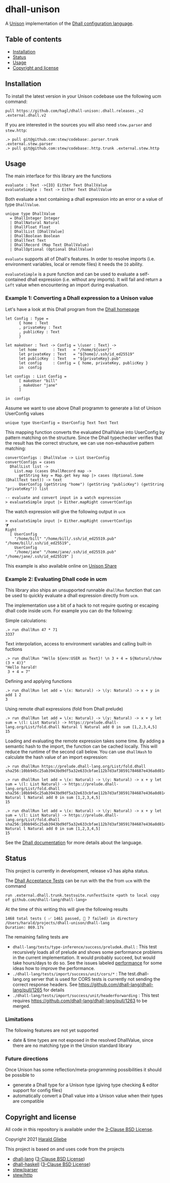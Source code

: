 # dhall-unison
A [Unison][unison] implementation of the [Dhall configuration language][dhall-lang].

## Table of contents

* [Installation](#installation)
* [Status](#status)
* [Usage](#usage)
* [Copyright and license](#copyright-and-license)

## Installation

To install the latest version in your Unison codebase use the following ucm command:
```
pull https://github.com/hagl/dhall-unison:.dhall.releases._v2 .external.dhall.v2
```

If you are interested in the sources you will also need `stew.parser` and `stew.http`:
```
.> pull git@github.com:stew/codebase:.parser.trunk .external.stew.parser
.> pull git@github.com:stew/codebase:.http.trunk .external.stew.http
```

## Usage

The main interface for this library are the functions
```
evaluate : Text ->{IO} Either Text DhallValue
evaluateSimple : Text -> Either Text DhallValue
```


Both evaluate a text containing a dhall expression into an error or a value of type `DhallValue`.

```
unique type DhallValue
  = DhallInteger Integer
  | DhallNatural Natural
  | DhallFloat Float
  | DhallList [DhallValue]
  | DhallBoolean Boolean
  | DhallText Text
  | DhallRecord (Map Text DhallValue)
  | DhallOptional (Optional DhallValue)
```

`evaluate` supports all of Dhall's features. In order to resolve imports (i.e. environment variables, local or remote files) it needs the `IO` ability.

`evaluateSimple` is a pure function and can be used to evaluate a self-contained dhall expression (i.e. without any imports). It will fail and return a `Left` value when encountering an import during evaluation.


### Example 1: Converting a Dhall expression to a Unison value

Let's have a look at this Dhall program from the [Dhall homepage][dhall-lang]

```dhall
let Config : Type =
      { home : Text
      , privateKey : Text
      , publicKey : Text
      }

let makeUser : Text -> Config = \(user : Text) ->
      let home       : Text   = "/home/${user}"
      let privateKey : Text   = "${home}/.ssh/id_ed25519"
      let publicKey  : Text   = "${privateKey}.pub"
      let config     : Config = { home, privateKey, publicKey }
      in  config

let configs : List Config =
      [ makeUser "bill"
      , makeUser "jane"
      ]

in  configs
```

Assume we want to use above Dhall programm to generate a list of Unison UserConfig values
```unison
unique type UserConfig = UserConfig Text Text Text
```

This mapping function converts the evaluated DhallValue into UserConfig by pattern matching on the structure.
Since the Dhall typechecker verifies that the result has the correct structure, we can use non-exhaustive pattern matching:

```unison
convertConfigs : DhallValue -> List UserConfig
convertConfigs = cases
  DhallList list ->
    List.map (cases DhallRecord map ->
      getString key = Map.get key map |> cases (Optional.Some (DhallText text)) -> text
      UserConfig (getString "home") (getString "publicKey") (getString "privateKey")) list

-- evaluate and convert input in a watch expression
> evaluateSimple input |> Either.mapRight convertConfigs
```
The watch expression will give the following output in `ucm`
```ucm
> evaluateSimple input |> Either.mapRight convertConfigs
⧩
Right
  [ UserConfig
    "/home/bill" "/home/bill/.ssh/id_ed25519.pub" "/home/bill/.ssh/id_ed25519",
    UserConfig
    "/home/jane" "/home/jane/.ssh/id_ed25519.pub" "/home/jane/.ssh/id_ed25519" ]
```

This example is also available online on [Unison Share][unison-share-hagl-dhall]

### Example 2: Evaluating Dhall code in ucm

This library also ships an unsupported runnable `dhallRun` function that can be used to quickly evaluate a dhall expression directly from `ucm`.

The implementation use a bit of a hack to not require quoting or escaping dhall code inside ucm.
For example you can do the following:

Simple calculations:
```
.> run dhallRun 47 * 71
3337
```

Text interpolation, access to environment variables and calling built-in fuctions
```
.> run dhallRun "Hello ${env:USER as Text}! \n 3 + 4 = ${Natural/show (3 + 4)}"
"Hello harald!
 3 + 4 = 7"
```

Defining and applying functions
```
.> run dhallRun let add = \(x: Natural) -> \(y: Natural) -> x + y in add 1 2
3
```

Using remote dhall expressions (fold from Dhall prelude)
```
.> run dhallRun let add = \(x: Natural) -> \(y: Natural) -> x + y let sum = \(l: List Natural) -> https://prelude.dhall-lang.org/List/fold.dhall Natural l Natural add 0 in sum [1,2,3,4,5]
15
```

Loading and evaluating the remote expression takes some time. By adding a semantic hash to the import, the function can be cached locally. This will reduce the runtime of the second call below. You can use `dhallHash` to calculate the hash value of an import expression:

```
.> run dhallRun https://prelude.dhall-lang.org/List/fold.dhall
sha256:10bb945c25ab3943bd9df5a32e633cbfae112b7d3af38591784687e436a8d814

.> run dhallRun let add = \(x: Natural) -> \(y: Natural) -> x + y let sum = \(l: List Natural) -> https://prelude.dhall-lang.org/List/fold.dhall sha256:10bb945c25ab3943bd9df5a32e633cbfae112b7d3af38591784687e436a8d814 Natural l Natural add 0 in sum [1,2,3,4,5]
15

.> run dhallRun let add = \(x: Natural) -> \(y: Natural) -> x + y let sum = \(l: List Natural) -> https://prelude.dhall-lang.org/List/fold.dhall sha256:10bb945c25ab3943bd9df5a32e633cbfae112b7d3af38591784687e436a8d814 Natural l Natural add 0 in sum [1,2,3,4,5]
15
```

See the [Dhall documentation](dhall-lang) for more details about the language.


## Status

This project is currently in development, release v3 has alpha status.

The [Dhall Acceptance Tests][dhall-tests] can be run with the the from `ucm` with the command

```ucm
run .external.dhall.trunk.testsuite.runTestSuite <path to local copy of github.com/dhall-lang/dhall-lang>
```
At the time of this writing this will give the following results
```
1468 total tests ( ✅ 1461 passed, 🚫 7 failed) in directory /Users/harald/projects/dhall-unison/dhall-lang
Duration: 869.17s
```
The remaining failing tests are

* `dhall-lang/tests/type-inference/success/preludeA.dhall` : This test recursively loads all of prelude and shows some performance problems in the current implementation. It would probably succeed, but would take hours/days to do so. See the issues labeled [performance](https://github.com/hagl/dhall-unison/issues?q=is%3Aissue+label%3Aperformance+) for some ideas how to improve the performance.
* `./dhall-lang/tests/import/success/unit/cors/*` : The test.dhall-lang.org server that is used for CORS tests is currently not sending the correct response headers. See https://github.com/dhall-lang/dhall-lang/pull/1265 for details
* `./dhall-lang/tests/import/success/unit/headerForwarding` : This test requires https://github.com/dhall-lang/dhall-lang/pull/1263 to be merged.

### Limitations

The following features are not yet supported
* date & time types are not exposed in the resolved DhallValue, since there are no matching type in the Unsion standard library

### Future directions

Once Unison has some reflection/meta-programming possibilities it should be possible to
* generate a Dhall type for a Unison type (giving type checking & editor support for config files)
* automatically convert a Dhall value into a Unison value when their types are compatible

## Copyright and license

All code in this repository is available under the [3-Clause BSD License][license].

Copyright 2021 [Harald Gliebe][hagl]

This project is based on and uses code from the projects
- [dhall-lang][dhall-lang-project] ([3-Clause BSD License][dhall-lang-license])
- [dhall-haskell][dhall-haskell] ([3-Clause BSD License][dhall-lang-license])
- [stew/parser][stew-parser]
- [stew/http][stew-http]

[license]: https://github.com/hagl/dhall-unison/blob/main/LICENSE
[unison]: https://www.unisonweb.org/
[dhall-lang]: https://dhall-lang.org/
[dhall-lang-project]: https://github.com/dhall-lang/dhall-lang
[dhall-lang-license]: https://github.com/dhall-lang/dhall-lang/blob/main/LICENSE
[dhall-haskell]: https://github.com/dhall-lang/dhall-haskell
[dhall-haskell-license]: https://github.com/dhall-lang/dhall-haskell/blob/main/LICENSE
[dhall-tests]: https://github.com/dhall-lang/dhall-lang/tree/master/tests
[stew-parser]: https://share.unison-lang.org/latest/namespaces/stew/parser
[stew-http]: https://share.unison-lang.org/latest/namespaces/stew/http
[hagl]: https://twitter.com/hagl
[unison-share-hagl-dhall]: https://share.unison-lang.org/latest/terms/hagl/dhall/README
